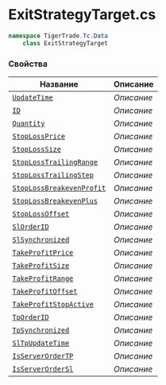
# ExitStrategyTarget.cs
```csharp
namespace TigerTrade.Tc.Data  
    class ExitStrategyTarget
```

### Свойства
| Название | Описание |
| --- | --- |
| [`UpdateTime`](./Свойства/UpdateTime.md) | *Описание* |
| [`ID`](./Свойства/ID.md) | *Описание* |
| [`Quantity`](./Свойства/Quantity.md) | *Описание* |
| [`StopLossPrice`](./Свойства/StopLossPrice.md) | *Описание* |
| [`StopLossSize`](./Свойства/StopLossSize.md) | *Описание* |
| [`StopLossTrailingRange`](./Свойства/StopLossTrailingRange.md) | *Описание* |
| [`StopLossTrailingStep`](./Свойства/StopLossTrailingStep.md) | *Описание* |
| [`StopLossBreakevenProfit`](./Свойства/StopLossBreakevenProfit.md) | *Описание* |
| [`StopLossBreakevenPlus`](./Свойства/StopLossBreakevenPlus.md) | *Описание* |
| [`StopLossOffset`](./Свойства/StopLossOffset.md) | *Описание* |
| [`SlOrderID`](./Свойства/SlOrderID.md) | *Описание* |
| [`SlSynchronized`](./Свойства/SlSynchronized.md) | *Описание* |
| [`TakeProfitPrice`](./Свойства/TakeProfitPrice.md) | *Описание* |
| [`TakeProfitSize`](./Свойства/TakeProfitSize.md) | *Описание* |
| [`TakeProfitRange`](./Свойства/TakeProfitRange.md) | *Описание* |
| [`TakeProfitOffset`](./Свойства/TakeProfitOffset.md) | *Описание* |
| [`TakeProfitStopActive`](./Свойства/TakeProfitStopActive.md) | *Описание* |
| [`TpOrderID`](./Свойства/TpOrderID.md) | *Описание* |
| [`TpSynchronized`](./Свойства/TpSynchronized.md) | *Описание* |
| [`SlTpUpdateTime`](./Свойства/SlTpUpdateTime.md) | *Описание* |
| [`IsServerOrderTP`](./Свойства/IsServerOrderTP.md) | *Описание* |
| [`IsServerOrderSl`](./Свойства/IsServerOrderSl.md) | *Описание* |
